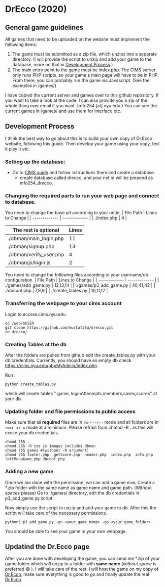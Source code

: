 # DrEcco (2020)
## General game guidelines
All games that need to be uploaded on the website must implement the following
items:

1. The game must be submitted as a zip file, which unzips into a separate directory. (I will provide the script to unzip and add your game to the database, more on that in [Development Process](https://github.com/mustafafu/drecco#development-process).)
2. The main entry point to the game must be index.php. The CIMS server only runs PHP scripts, so your game's main page will have to be in PHP. From there, you can probably run the game via Javascript. (See the examples in /games/)

I have copied the current server and games over to this github repository. If you want to take a look at the code. I can also provide you a zip of the whole thing over email if you want. (mfo254 [at] nyu.edu )
You can see the current games in /games/ and use them for interface etc.

## Development Process
I think the best way to go about this is to build your own copy of Dr.Ecco website, following this guide. Then develop your game using your copy, test it play it etc.

### Setting up the database:
* Go to [CIMS guide](https://cims.nyu.edu/webapps/content/systems/userservices/databases) and follow instructions there and create a database.
  * create database called drecco, and your net id will be prepend as mfo254_drecco.

### Changing the required parts to run your web page and connect to database.
You need to change the base url according to your netid.
| File Path  | Lines to Change |
| ------------- | ------------- |
| ./index.php  | 4  |

|The rest is optional|Lines|
| ------------- | ------------- |
| ./dbman/main_login.php  |11  |
| ./dbman/signup.php  | 13  |
| ./dbman/verify_user.php  | 4  |
| ./dbman/js/login.js  | 2  |

You need to change the following files according to your username/db configuration.
| File Path  | Lines to Change |
| ------------- | ------------- |
| ./games/add_game.py  | 12,13,14  |
| ./games/p3_add_game.py  | 40,41,42  |
| ./dbconf.php  | 7,8,9  |
| ./create_tables.py  | 10,11,12  |

### Transferring the webpage to your cims account
Login to access.cims.nyu.edu
```
cd /web/$USER
git clone https://github.com/mustafafu/drecco.git
cd drecco/
```

### Creating Tables at the db
After the folders are pulled from github edit the create_tables.py with your db credentials.
Currently, you should have an empty db check https://cims.nyu.edu/phpMyAdmin/index.php .

Run :
```
python create_tables.py
```
which will create tables " game, loginAttenmpts,members,saves,scores" at your db.

### Updating folder and file permissions to public access
Make sure that all **required** files are in ``rw-r--r--`` mode and all folders are in ``rwxr-xr-x`` mode at a minimum. Please refrain from chmod -R . as this will exose your db credentials. 
```
chmod 755 .
chmod 755 -R css js images includes dbman
chmod 755 games #(without -R argument)
chmod 755 footer.php  getScore.php  header.php  index.php  info.php  leftMenuGame.php dbconf.php
```

### Adding a new game
Once we are done with the permission, we can add a game now. Create a \*.zip folder with the same name as game name and game path. (Without spaces please)
Go to ./games/ directory, edit the db credentials in p3_add_game.py script.

Now simply use the script to unzip and add your game to db. After this the script will take care of the necessary permissions.
```
python3 p3_add_game.py -gn <your_game_name> -gp <your_game_folder> 
```

You should be able to see your game in your own webpage.


## Updatind the Dr.Ecco page
After you are done with developing the game, you can send me \*.zip of your game folder which will unzip to a folder with **same name** (*without space* is preferred :smile: ). I will take care of the rest. I will host the game on my copy of [Dr.Ecco](https://cims.nyu.edu/~mfo254/hps/), make sure everything is good to go and finally update the real [Dr.Ecco](https://cims.nyu.edu/drecco2016/).
